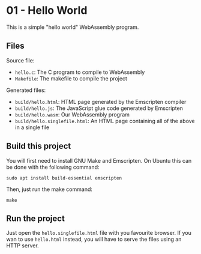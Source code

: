 # 01 - Hello World

This is a simple "hello world" WebAssembly program.


## Files

Source file:

* `hello.c`: The C program to compile to WebAssembly
* `Makefile`: The makefile to compile the project

Generated files:

* `build/hello.html`: HTML page generated by the Emscripten compiler
* `build/hello.js`: The JavaScript glue code generated by Emscripten
* `build/hello.wasm`: Our WebAssembly program
* `build/hello.singlefile.html`: An HTML page containing all of the above in a single file


## Build this project

You will first need to install GNU Make and Emscripten. On Ubuntu this can be done with the following command:

    sudo apt install build-essential emscripten

Then, just run the make command:

    make


## Run the project

Just open the `hello.singlefile.html` file with you favourite browser. If you wan to use `hello.html` instead, you will have to serve the files using an HTTP server.
